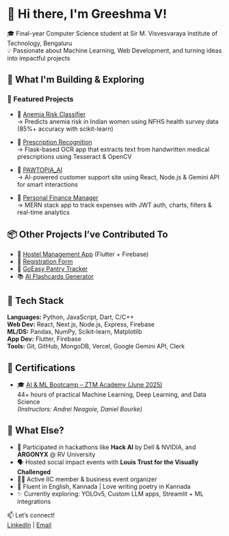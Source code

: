 # 👋 Hi there, I'm Greeshma V!

🎓 Final-year Computer Science student at Sir M. Visvesvaraya Institute of Technology, Bengaluru  
💡 Passionate about Machine Learning, Web Development, and turning ideas into impactful projects  


## 🔨 What I'm Building & Exploring

### 🌟 Featured Projects

- 🔬 [Anemia Risk Classifier](https://github.com/Greeshma-10/anemia_risk_classifier)  
  → Predicts anemia risk in Indian women using NFHS health survey data (85%+ accuracy with scikit-learn)

- 🧾 [Prescription Recognition](https://github.com/Greeshma-10/prescription_recognition)  
  → Flask-based OCR app that extracts text from handwritten medical prescriptions using Tesseract & OpenCV

- 🐾 [PAWTOPIA_AI](https://github.com/Greeshma-10/customer-support-ai)  
  → AI-powered customer support site using React, Node.js & Gemini API for smart interactions

- 💸 [Personal Finance Manager](https://github.com/Greeshma-10/personal_finance_manager)  
  → MERN stack app to track expenses with JWT auth, charts, filters & real-time analytics


## 📦 Other Projects I’ve Contributed To

- 📱 [Hostel Management App](https://github.com/Greeshma-10/hostel_management_application) (Flutter + Firebase)  
- 📝 [Registration Form](https://github.com/Greeshma-10/RegistrationForm)  
- 🍱 [GoEasy Pantry Tracker](https://github.com/Greeshma-10/pantry_tracker)  
- 📚 [AI Flashcards Generator](https://github.com/Greeshma-10/AI-flashcards)


## 🧠 Tech Stack

**Languages:** Python, JavaScript, Dart, C/C++  
**Web Dev:** React, Next.js, Node.js, Express, Firebase  
**ML/DS:** Pandas, NumPy, Scikit-learn, Matplotlib  
**App Dev:** Flutter, Firebase  
**Tools:** Git, GitHub, MongoDB, Vercel, Google Gemini API, Clerk


## 🏅 Certifications

- 🎓 [AI & ML Bootcamp – ZTM Academy (June 2025)](https://www.udemy.com)  
  44+ hours of practical Machine Learning, Deep Learning, and Data Science  
  *(Instructors: Andrei Neagoie, Daniel Bourke)*


## 🌱 What Else?

- 🧠 Participated in hackathons like **Hack AI** by Dell & NVIDIA, and **ARGONYX** @ RV University  
- 🗣️ Hosted social impact events with **Louis Trust for the Visually Challenged**  
- 🧑‍💼 Active IIC member & business event organizer  
- 💬 Fluent in English, Kannada | Love writing poetry in Kannada  
- ✨ Currently exploring: YOLOv5, Custom LLM apps, Streamlit + ML integrations


📫 Let’s connect!  
[LinkedIn](https://www.linkedin.com/in/greeshma-v-0b25282b6/) | [Email](mailto:greeshmavamannaik@gmail.com)


<!---
Greeshma-10/Greeshma-10 is a ✨ special ✨ repository because its `README.md` (this file) appears on your GitHub profile.
You can click the Preview link to take a look at your changes.
--->
